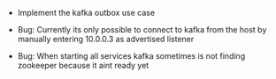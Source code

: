 - Implement the kafka outbox use case

- Bug: Currently its only possible to connect to kafka from the host by manually entering 10.0.0.3 as advertised listener
- Bug: When starting all services kafka sometimes is not finding zookeeper because it aint ready yet
